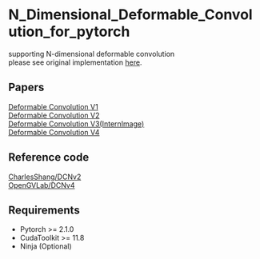 # N_Dimensional_Deformable_Convolution_for_pytorch
supporting N-dimensional  deformable convolution    
please see original implementation [here](https://github.com/msracver/Deformable-ConvNets).   

## Papers   
[Deformable Convolution V1](https://arxiv.org/abs/1703.06211)   
[Deformable Convolution V2](https://arxiv.org/abs/1811.11168)   
[Deformable Convolution V3(InternImage)](https://arxiv.org/html/2401.06197v1)   
[Deformable Convolution V4](https://arxiv.org/abs/2401.06197)   

## Reference code   
[CharlesShang/DCNv2](https://github.com/CharlesShang/DCNv2)   
[OpenGVLab/DCNv4](https://github.com/OpenGVLab/DCNv4)   

## Requirements   
- Pytorch >= 2.1.0
- CudaToolkit >= 11.8
- Ninja (Optional)
